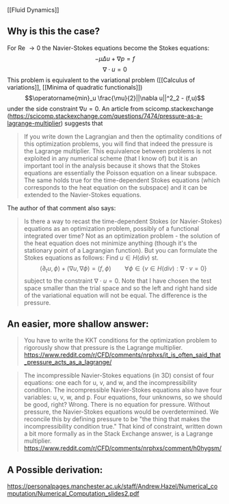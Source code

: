 [[Fluid Dynamics]]


## Why is this the case?
For Re $\rightarrow 0$ the Navier-Stokes equations become the Stokes equations:
$$-\mu \Delta u + \nabla p = f$$
$$\nabla \cdot u = 0$$
This problem is equivalent to the variational problem ([[Calculus of variations]], [[Minima of quadratic functionals]])
$$\operatorname{min}_u \frac{\mu}{2}||\nabla u||^2_2 - (f,u)$$
under the side constraint $\nabla u =0$. An article from scicomp.stackexchange (https://scicomp.stackexchange.com/questions/7474/pressure-as-a-lagrange-multiplier) suggests that
>If you write down the Lagrangian and then the optimality conditions of this optimization problems, you will find that indeed the pressure is the Lagrange multiplier.
>This equivalence between problems is not exploited in any numerical scheme (that I know of) but it is an important tool in the analysis because it shows that the Stokes equations are essentially the Poisson equation on a linear subspace. The same holds true for the time-dependent Stokes equations (which corresponds to the heat equation on the subspace) and it can be extended to the Navier-Stokes equations.

The author of that comment also says:
>Is there a way to recast the time-dependent Stokes (or Navier-Stokes) equations as an optimization problem, possibly of a functional integrated over time?
>Not as an optimization problem - the solution of the heat equation does not minimize anything (though it's the stationary point of a Lagrangian function). But you can formulate the Stokes equations as follows: 
>Find $u\in H(div)$ st. $$(\partial_t u, \phi) + (\nabla u, \nabla \phi) = (f, \phi) \qquad\forall \phi \in \{v\in H(div): \nabla\cdot v = 0\}$$
>subject to the constraint $\nabla \cdot u = 0$.
> Note that I have chosen the test space smaller than the trial space and so the left and right hand side of the variational equation will not be equal. The difference is the pressure.


## An easier, more shallow answer:
>You have to write the KKT conditions for the optimization problem to rigorously show that pressure is the Lagrange multiplier.
https://www.reddit.com/r/CFD/comments/nrphxs/it_is_often_said_that_pressure_acts_as_a_lagrange/

>The incompressible Navier-Stokes equations (in 3D) consist of four equations: one each for u, v, and w, and the incompressibility condition. The incompressible Navier-Stokes equations also have four variables: u, v, w, and p. Four equations, four unknowns, so we should be good, right? Wrong. There is no equation for pressure. Without pressure, the Navier-Stokes equations would be overdetermined. We reconcile this by defining pressure to be "the thing that makes the incompressibility condition true." That kind of constraint, written down a bit more formally as in the Stack Exchange answer, is a Lagrange multiplier.
https://www.reddit.com/r/CFD/comments/nrphxs/comment/h0hygsm/


## A Possible derivation:
https://personalpages.manchester.ac.uk/staff/Andrew.Hazel/Numerical_computation/Numerical_Computation_slides2.pdf